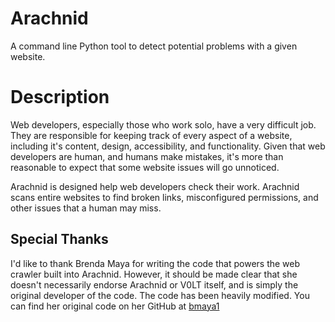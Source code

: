 # Arachnid

A command line Python tool to detect potential problems with a given website.


# Description

Web developers, especially those who work solo, have a very difficult job. They are responsible for keeping track of every aspect of a website, including it's content, design, accessibility, and functionality. Given that web developers are human, and humans make mistakes, it's more than reasonable to expect that some website issues will go unnoticed.

Arachnid is designed help web developers check their work. Arachnid scans entire websites to find broken links, misconfigured permissions, and other issues that a human may miss.

## Special Thanks

I'd like to thank Brenda Maya for writing the code that powers the web crawler built into Arachnid. However, it should be made clear that she doesn't necessarily endorse Arachnid or V0LT itself, and is simply the original developer of the code. The code has been heavily modified. You can find her original code on her GitHub at [bmaya1](https://github.com/bmaya1)
